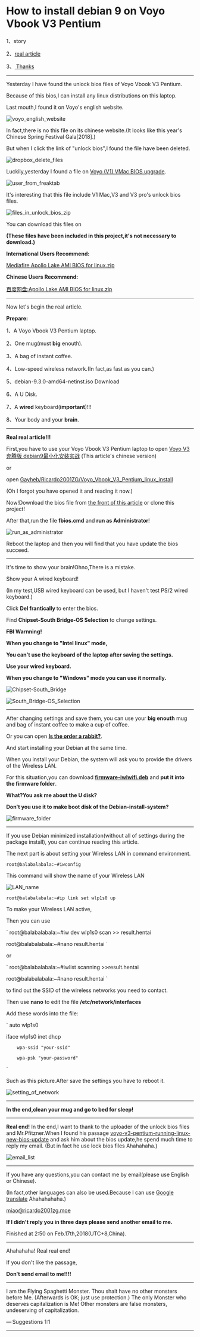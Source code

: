 ﻿# How to install debian 9 on Voyo Vbook V3 Pentium

1、story

2、<a href="#real article">real article</a>

3、<a href="#
Thanks">
Thanks</a>
<HR>

Yesterday I have found the unlock bios files of Voyo Vbook V3 Pentium.

Because of this bios,I can install any linux distributions on this laptop.



Last mouth,I found it on Voyo's english website.



![voyo_english_website](https://raw.githubusercontent.com/Ricardo2001ZG/Voyo_Vbook_V3_Pentium_linux_install/master/image/voyo_english_website.png)



In fact,there is no this file on its chinese website.(It looks like this year's Chinese Spring Festival Gala[2018].)


But when I click the link of "unlock bios",I found the file have been deleted.



![dropbox_delete_files](https://raw.githubusercontent.com/Ricardo2001ZG/Voyo_Vbook_V3_Pentium_linux_install/master/image/dropbox_delete_files.png)



Luckily,yesterday I found a file on <a href="http://freaktab.com/forum/tv-player-support/intel-based-tv-players/voyo-mini-pc/679508-voyo-v1-vmac-bios-upgrade">Voyo (V1) VMac BIOS upgrade</a>.



![user_from_freaktab](https://raw.githubusercontent.com/Ricardo2001ZG/Voyo_Vbook_V3_Pentium_linux_install/master/image/user_from_freaktab.png)



It's interesting that this file include V1 Mac,V3 and V3 pro's unlock bios files.



![files_in_unlock_bios_zip](https://raw.githubusercontent.com/Ricardo2001ZG/Voyo_Vbook_V3_Pentium_linux_install/master/image/files_in_unlock_bios_zip.png)


<a name="download"></a>
You can download this files on 

<strong>(These files have been included in this project,it's not necessary to download.)</strong>


<strong>International Users Recommend:</strong>

<a href="https://www.mediafire.com/file/21b6v1rj319248m/Apollo+Lake+AMI+BIOS+for+linux.zip">Mediafire Apollo Lake AMI BIOS for linux.zip</a>


<strong>Chinese Users Recommend:</strong>

<a href="https://pan.baidu.com/s/1dGkSaD7">百度网盘:Apollo Lake AMI BIOS for linux.zip</a>


<HR>

<a name="real article"></a>

Now let's begin the real article.


<strong>Prepare:</strong>

1、A Voyo Vbook V3 Pentium laptop.

2、One mug(must <strong>big</strong> enouth).

3、A bag of instant coffee.

4、Low-speed wireless network.(In fact,as fast as you can.)

5、debian-9.3.0-amd64-netinst.iso <a herf="https://www.debian.org/distrib/netinst">Download</a>

6、A U Disk.

7、A <strong>wired</strong> keyboard(<strong>important</strong>)!!!

8、Your body and your <strong>brain</strong>.

<HR>

<strong>Real real article!!!</strong>

First,you have to use your Voyo Vbook V3 Pentium laptop to open
<a href="https://zhuanlan.zhihu.com/p/33841058">Voyo V3 奔腾版 debian9最小化安装实战</a>
(This article's chinese version)

or

open <a 
href="https://github.com/Ricardo2001ZG/Voyo_Vbook_V3_Pentium_linux_install">Gayheb/Ricardo2001ZG/Voyo_Vbook_V3_Pentium_linux_install</a>

(Oh I forgot you have opened it and reading it now.)

Now!Download the bios file from <a href="#download">the front of this article</a> or clone this project!

After that,run the file <strong>fbios.cmd</strong> and <strong>run as Administrator</strong>!

![run_as_administrator](https://raw.githubusercontent.com/Ricardo2001ZG/Voyo_Vbook_V3_Pentium_linux_install/master/image/run_as_administrator.png)

Reboot the laptop and then you will find that you have update the bios succeed.
<HR>
It's time to show your brain!Ohno,There is a mistake.

Show your A wired keyboard!

(In my test,USB wired keyboard can be used,
but I haven't test PS/2 wired keyboard.)

Click <strong>Del frantically </strong> to enter the bios.

Find <strong>Chipset-South Bridge-OS Selection</strong> to change settings.

<strong><s>FBI</s> Warnning!

When you change to "Intel linux" mode,

You can't use the keyboard of the laptop after saving the settings.

Use your wired keyboard.

When you change to "Windows" mode you can use it normally.</strong>

![Chipset-South_Bridge](https://raw.githubusercontent.com/Ricardo2001ZG/Voyo_Vbook_V3_Pentium_linux_install/master/image/Chipset-South_Bridge.jpg)

![South_Bridge-OS_Selection](https://raw.githubusercontent.com/Ricardo2001ZG/Voyo_Vbook_V3_Pentium_linux_install/master/image/South_Bridge-OS_Selection.jpg)

<HR>

After changing settings and save them,
you can use your <strong>big enouth</strong> mug
and bag of instant coffee to make 
a cup of coffee.

Or you can open <a href="https://www.bilibili.com/bangumi/play/ep95840"><strong>Is the order a rabbit?</strong></a>.

And start installing your Debian at the same time.

When you install your Debian,
the system will ask you to provide the drivers of the Wireless LAN.

For this situation,you can download <a href="https://packages.debian.org/sid/firmware-iwlwifi"><strong>firmware-iwlwifi.deb</strong></a> and <strong>put it into the firmware folder</strong>.

<strong>What?You ask me about the U disk?

Don't you use it to make boot disk of the Debian-install-system?</strong>




![firmware_folder](https://raw.githubusercontent.com/Ricardo2001ZG/Voyo_Vbook_V3_Pentium_linux_install/master/image/firmware_folder.png)

<HR>

If you use Debian minimized installation(without all of settings during the package install),
you can continue reading this article.

The next part is about setting your Wireless LAN in command environment.

`
root@balabalabala:~#iwconfig
`

This command will show the name of your Wireless LAN

![LAN_name](https://raw.githubusercontent.com/Ricardo2001ZG/Voyo_Vbook_V3_Pentium_linux_install/master/image/LAN_name.jpg)

`
root@balabalabala:~#ip link set wlp1s0 up
`

To make your Wireless LAN active,

Then you can use 

`
root@balabalabala:~#iw dev wlp1s0 scan >> result.hentai

root@balabalabala:~#nano result.hentai
`

or

`
root@balabalabala:~#iwlist scanning >>result.hentai

root@balabalabala:~#nano result.hentai
`

to find out the SSID of the wireless networks you need to contact.

Then use <strong>nano</strong> to edit the file <strong>/etc/network/interfaces</strong>

Add these words into the file:

`
auto wlp1s0

iface wlp1s0 inet dhcp

        wpa-ssid "your-ssid"

        wpa-psk "your-password"
`

Such as this picture.After save the settings you have to reboot it.


![setting_of_network](https://raw.githubusercontent.com/Ricardo2001ZG/Voyo_Vbook_V3_Pentium_linux_install/master/image/setting_of_network.jpg)
<HR>
<strong>In the end,clean your mug and go to bed for sleep! </strong>
<HR>
<a name="Thanks"></a>
<strong>Real end!</strong>
In the end,I want to thank to the uploader of the unlock bios files
and Mr.Pfitzner.When I found his passage <a href="http://www.gadgetfreak.info/2017/08/20/voyo-v3-pentium-running-linux-new-bios-update/">voyo-v3-pentium-running-linux-new-bios-update</a> and ask 
him about the bios update,he spend much time to reply my email.
(But in fact he use lock bios files Ahahahaha.)

![email_list](https://raw.githubusercontent.com/Ricardo2001ZG/Voyo_Vbook_V3_Pentium_linux_install/master/image/email_list.png)
<HR>
If you have any questions,you can contact me by email(please use English or Chinese).

(In fact,other languages can also be used.Because I can use <a href="https://translate.google.cn/">Google translate</a> Ahahahahaha.)

miao@ricardo2001zg.moe

<strong>If I didn't reply you in three days please send another email to me.</strong>

Finished at 2:50 on Feb.17th,2018(UTC+8,China).
<HR>
Ahahahaha!
Real real end!

If you don't like the passage,

<strong>Don't send email to me!!!!</strong>
<HR>
I am the Flying Spaghetti Monster. Thou shalt have no other monsters before Me. (Afterwards is OK; just use protection.) The only Monster who deserves capitalization is Me! Other monsters are false monsters, undeserving of capitalization.

— Suggestions 1:1

<HR>